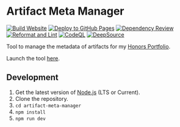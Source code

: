 # Artifact Meta Manager

[![Build Website](https://github.com/kjy5/artifact-meta-manager/actions/workflows/build.yml/badge.svg)](https://github.com/kjy5/artifact-meta-manager/actions/workflows/build.yml)
[![Deploy to GitHub Pages](https://github.com/kjy5/artifact-meta-manager/actions/workflows/deploy.yml/badge.svg)](https://github.com/kjy5/artifact-meta-manager/actions/workflows/deploy.yml)
[![Dependency Review](https://github.com/kjy5/artifact-meta-manager/actions/workflows/dependency-review.yml/badge.svg)](https://github.com/kjy5/artifact-meta-manager/actions/workflows/dependency-review.yml)
[![Reformat and Lint](https://github.com/kjy5/artifact-meta-manager/actions/workflows/reformat-and-lint.yml/badge.svg)](https://github.com/kjy5/artifact-meta-manager/actions/workflows/reformat-and-lint.yml)
[![CodeQL](https://github.com/kjy5/artifact-meta-manager/actions/workflows/github-code-scanning/codeql/badge.svg)](https://github.com/kjy5/artifact-meta-manager/actions/workflows/github-code-scanning/codeql)
[![DeepSource](https://app.deepsource.com/gh/kjy5/artifact-meta-manager.svg/?label=active+issues&show_trend=true&token=Cm9dfeqGlmlSHXIKQq8MeF-l)](https://app.deepsource.com/gh/kjy5/artifact-meta-manager/)

Tool to manage the metadata of artifacts for
my [Honors Portfolio](https://kjy5.github.io/honors-portfolio/).

Launch the tool [here](https://kjy5.github.io/artifact-meta-manager/).

## Development

1. Get the latest version of [Node.js](https://nodejs.org/en/) (LTS or Current).
2. Clone the repository.
3. `cd artifact-meta-manager`
4. `npm install`
5. `npm run dev`
